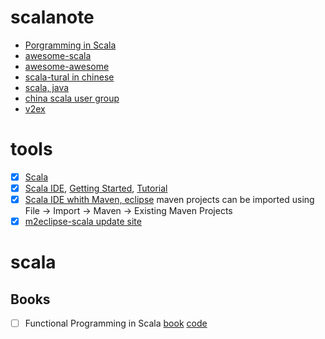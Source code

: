 # scalanote

* [Porgramming in Scala](http://www.artima.com/shop/programming_in_scala_3ed)
* [awesome-scala](https://github.com/lauris/awesome-scala)
* [awesome-awesome](https://github.com/bayandin/awesome-awesomeness)
* [scala-tural in chinese](https://github.com/jacksu/utils4s)
* [scala, java](http://hongjiang.info/)
* [china scala user group](https://github.com/CSUG)
* [v2ex](https://www.v2ex.com/)


# tools
- [X] [Scala](http://www.scala-lang.org)
- [X] [Scala IDE](http://scala-ide.org), [Getting Started](http://scala-ide.org/docs/current-user-doc/gettingstarted/index.html), [Tutorial](http://scala-ide.org/docs/tutorials/index.html)
- [X] [Scala IDE whith Maven, eclipse](http://scala-ide.org/docs/tutorials/m2eclipse/index.html#install-m2eclipse-scala)
        maven projects can be imported using File → Import → Maven → Existing Maven Projects
- [X] [m2eclipse-scala update site](http://alchim31.free.fr/m2e-scala/update-site)

# scala 
## Books
*[ ] Functional Programming in Scala
    [book](https://www.manning.com/books/functional-programming-in-scala)
    [code](https://github.com/fpinscala/fpinscala)
